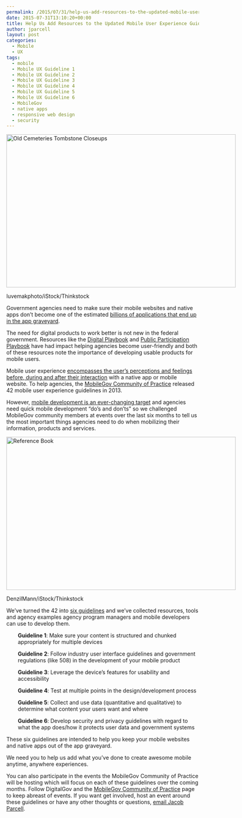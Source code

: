 ```yaml
---
permalink: /2015/07/31/help-us-add-resources-to-the-updated-mobile-user-experience-guidelines/
date: 2015-07-31T13:10:20+00:00
title: Help Us Add Resources to the Updated Mobile User Experience Guidelines!
author: jparcell
layout: post
categories:
  - Mobile
  - UX
tags:
  - mobile
  - Mobile UX Guideline 1
  - Mobile UX Guideline 2
  - Mobile UX Guideline 3
  - Mobile UX Guideline 4
  - Mobile UX Guideline 5
  - Mobile UX Guideline 6
  - MobileGov
  - native apps
  - responsive web design
  - security
---
```


<div id="attachment_189582" style="width: 610px" class="wp-caption aligncenter">
  <img class="size-full wp-image-189582" src="https://s3.amazonaws.com/sitesusa/wp-content/uploads/sites/212/2014/07/600-x-400-Old-Cemeteries-Tombstone-Closeups-luvemakphoto-iStock-Thinkstock-492264081.jpg" alt="Old Cemeteries Tombstone Closeups" width="600" height="400" />
  
  <p class="wp-caption-text">
    luvemakphoto/iStock/Thinkstock
  </p>
</div>

Government agencies need to make sure their mobile websites and native apps don’t become one of the estimated [billions of applications that end up in the app graveyard](http://www.smashingmagazine.com/2013/11/28/lessons-from-an-app-graveyard/).

The need for digital products to work better is not new in the federal government. Resources like the [Digital Playbook](https://playbook.cio.gov/) and [Public Participation Playbook](https://participation.usa.gov/) have had impact helping agencies become user-friendly and both of these resources note the importance of developing usable products for mobile users.

Mobile user experience [encompasses the user’s perceptions and feelings before, during and after their interaction](http://www.smashingmagazine.com/2012/07/elements-mobile-user-experience/) with a native app or mobile website. To help agencies, the [MobileGov Community of Practice](https://www.digitalgov.gov/communities/mobile/) released 42 mobile user experience guidelines in 2013.

However, [mobile development is an ever-changing target](http://www.infoworld.com/article/2610221/application-development/12-predictions-for-the-future-of-programming.html) and agencies need quick mobile development “do&#8217;s and don&#8217;ts” so we challenged MobileGov community members at events over the last six months to tell us the most important things agencies need to do when mobilizing their information, products and services.

<div id="attachment_294302" style="width: 610px" class="wp-caption aligncenter">
  <img class="size-full wp-image-294302" src="https://s3.amazonaws.com/sitesusa/wp-content/uploads/sites/212/2015/07/600-x-400-Reference-Book-DenzilMann-iStock-Thinkstock-477170032.jpg" alt="Reference Book" width="600" height="400" />
  
  <p class="wp-caption-text">
    DenzilMann/iStock/Thinkstock
  </p>
</div>

We’ve turned the 42 into [six guidelines](https://www.digitalgov.gov/resources/mobile-user-experience-guidelines-and-recommendations/) and we’ve collected resources, tools and agency examples agency program managers and mobile developers can use to develop them.

<p style="padding-left: 30px">
  <strong>Guideline 1</strong>: Make sure your content is structured and chunked appropriately for multiple devices
</p>

<p style="padding-left: 30px">
  <strong>Guideline 2</strong>: Follow industry user interface guidelines and government regulations (like 508) in the development of your mobile product
</p>

<p style="padding-left: 30px">
  <strong>Guideline 3</strong>: Leverage the device’s features for usability and accessibility
</p>

<p style="padding-left: 30px">
  <strong>Guideline 4</strong>: Test at multiple points in the design/development process
</p>

<p style="padding-left: 30px">
  <strong>Guideline 5</strong>: Collect and use data (quantitative and qualitative) to determine what content your users want and where
</p>

<p style="padding-left: 30px">
  <strong>Guideline 6</strong>: Develop security and privacy guidelines with regard to what the app does/how it protects user data and government systems
</p>

These six guidelines are intended to help you keep your mobile websites and native apps out of the app graveyard.

We need you to help us add what you’ve done to create awesome mobile anytime, anywhere experiences.

You can also participate in the events the MobileGov Community of Practice will be hosting which will focus on each of these guidelines over the coming months. Follow DigitalGov and the [MobileGov Community of Practice](https://www.digitalgov.gov/communities/mobile/) page to keep abreast of events. If you want get involved, host an event around these guidelines or have any other thoughts or questions, [email Jacob Parcell](mailto:jacob.parcell@gsa.gov).